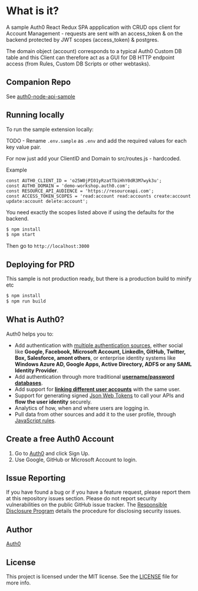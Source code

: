 # What is it?

A sample Auth0 React Redux SPA appplication with CRUD ops client for Account Management - requests are sent with
   an access_token & on the backend protected by JWT scopes (access_token) & postgres. 
   
The domain object (account) corresponds to a typical Auth0 Custom DB table and this Client can
therefore act as a GUI for DB HTTP endpoint access (from Rules, Custom DB Scripts or other webtasks).

## Companion Repo

See [auth0-node-api-sample](https://github.com/tawawa/auth0-node-api-sample)

## Running locally

To run the sample extension locally:

TODO - Rename `.env.sample` as `.env` and add the required values for each key value pair.

For now just add your ClientID and Domain to src/routes.js - hardcoded.

Example

```
const AUTH0_CLIENT_ID = 'o25W0jPI01yRzatTbiHhY0dR3M7wyk3u';
const AUTH0_DOMAIN = 'demo-workshop.auth0.com';
const RESOURCE_API_AUDIENCE = 'https://resourceapi.com';
const ACCESS_TOKEN_SCOPES = 'read:account read:accounts create:account update:account delete:account';
```

You need exactly the scopes listed above if using the defaults for the backend.

```bash
$ npm install
$ npm start
```

Then go to `http://localhost:3000`

## Deploying for PRD 

This sample is not production ready, but there is a production build to minify etc


```bash
$ npm install
$ npm run build
```


## What is Auth0?

Auth0 helps you to:

* Add authentication with [multiple authentication sources](https://docs.auth0.com/identityproviders), either social like **Google, Facebook, Microsoft Account, LinkedIn, GitHub, Twitter, Box, Salesforce, amont others**, or enterprise identity systems like **Windows Azure AD, Google Apps, Active Directory, ADFS or any SAML Identity Provider**.
* Add authentication through more traditional **[username/password databases](https://docs.auth0.com/mysql-connection-tutorial)**.
* Add support for **[linking different user accounts](https://docs.auth0.com/link-accounts)** with the same user.
* Support for generating signed [Json Web Tokens](https://docs.auth0.com/jwt) to call your APIs and **flow the user identity** securely.
* Analytics of how, when and where users are logging in.
* Pull data from other sources and add it to the user profile, through [JavaScript rules](https://docs.auth0.com/rules).

## Create a free Auth0 Account

1. Go to [Auth0](https://auth0.com/signup) and click Sign Up.
2. Use Google, GitHub or Microsoft Account to login.

## Issue Reporting

If you have found a bug or if you have a feature request, please report them at this repository issues section. Please do not report security vulnerabilities on the public GitHub issue tracker. The [Responsible Disclosure Program](https://auth0.com/whitehat) details the procedure for disclosing security issues.

## Author

[Auth0](auth0.com)

## License

This project is licensed under the MIT license. See the [LICENSE](LICENSE) file for more info.




